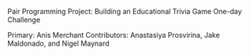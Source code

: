Pair Programming Project: Building an Educational Trivia Game
One-day Challenge

Primary: Anis Merchant
Contributors: Anastasiya Prosvirina, Jake Maldonado, and Nigel Maynard
